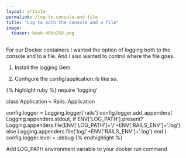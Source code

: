 ```yaml
---
layout: article
permalink: /log-to-console-and-file
title: "Log to both the console and a file"
image:
  teaser: bash-400x250.png
---
```

For our Docker containers I wanted the option of logging both to the console and to a file.  And I also wanted to control where the file goes.

1. Install the logging Gem

2. Configure the config/application.rb like so.

{% highlight ruby %}
require 'logging'

class Application < Rails::Application
  
  config.logger = Logging.logger['rails']
  config.logger.add_appenders(
    Logging.appenders.stdout,
    if ENV['LOG_PATH'].present?
      Logging.appenders.file(ENV['LOG_PATH']+'/'+ENV['RAILS_ENV']+'.log')
    else
      Logging.appenders.file('log/'+ENV['RAILS_ENV']+'.log')
    end
  )
  config.logger.level = :debug
{% endhighlight %}

Add LOG_PATH environment variable to your docker run command
